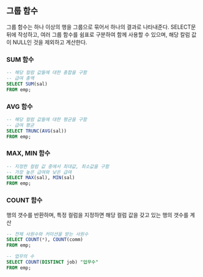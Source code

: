 ## 그룹 함수

그룹 함수는 하나 이상의 행을 그룹으로 묶어서 하나의 결과로 나타내준다. SELECT문 뒤에 작성하고, 여러 그룹 함수를 쉼표로 구분하여 함께 사용할 수 있으며, 해당 칼럼 값이 NULL인 것을 제외하고 계산한다.

### **SUM 함수**

```sql
-- 해당 컬럼 값들에 대한 총합을 구함
-- 급여 총액
SELECT SUM(sal)
FROM emp;
```

### **AVG 함수**

```sql
-- 해당 컬럼 값들에 대한 평균을 구함
-- 급여 평균
SELECT TRUNC(AVG(sal))
FROM emp;
```

### **MAX, MIN 함수**

```sql
-- 지정한 컬럼 값 중에서 최대값, 최소값을 구함
-- 가장 높은 급여와 낮은 급여
SELECT MAX(sal), MIN(sal)
FROM emp;
```

### **COUNT 함수**

행의 갯수를 반환하며, 특정 컬럼을 지정하면 해당 컬럼 값을 갖고 있는 행의 갯수를 계산

```sql
-- 전체 사원수와 커미션을 받는 사원수
SELECT COUNT(*), COUNT(comm)
FROM emp;

-- 업무의 수
SELECT COUNT(DISTINCT job) "업무수"
FROM emp;
```
